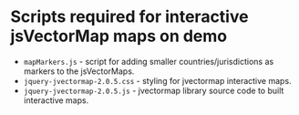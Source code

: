 # Scripts required for interactive jsVectorMap maps on demo

* `mapMarkers.js` - script for adding smaller countries/jurisdictions as markers to the jsVectorMaps.
* `jquery-jvectormap-2.0.5.css` - styling for jvectormap interactive maps.
* `jquery-jvectormap-2.0.5.js` - jvectormap library source code to built interactive maps.
